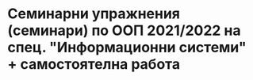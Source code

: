 # Семинарни упражнения (семинари) по ООП 2021/2022 на спец. "Информационни системи" + самостоятелна работа
